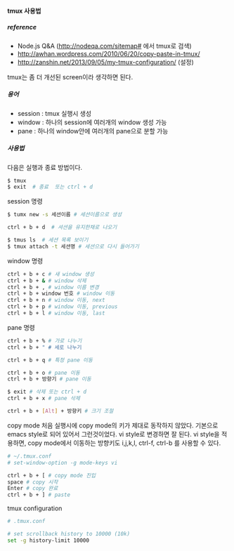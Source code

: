 #### tmux 사용법
##### reference
 - Node.js Q&A (http://nodeqa.com/sitemap# 에서 tmux로 검색)
 - http://awhan.wordpress.com/2010/06/20/copy-paste-in-tmux/
 - http://zanshin.net/2013/09/05/my-tmux-configuration/ (설정)
 
tmux는 좀 더 개선된 screen이라 생각하면 된다.

##### 용어
 - session : tmux 실행시 생성
 - window : 하나의 session에 여러개의 window 생성 가능
 - pane : 하나의 window안에 여러개의 pane으로 분할 가능

##### 사용법
다음은 실행과 종료 방법이다.
```bash
$ tmux
$ exit  # 종료  또는 ctrl + d
```

session 명령
```bash
$ tumx new -s 세션이름 # 세션이름으로 생성 

ctrl + b + d  # 셔션을 유지한채로 나오기

$ tmus ls  # 세션 목록 보이기
$ tmux attach -t 세션명 # 세션으로 다시 들어가기
```

window 명령
```bash
ctrl + b + c # 새 window 생성
ctrl + b + & # window 삭제
ctrl + b + , # window 이름 변경
ctrl + b + window 번호 # window 이동
ctrl + b + n # window 이동, next
ctrl + b + p # window 이동, previous
ctrl + b + l # window 이동, last
```

pane 명령
```bash
ctrl + b + % # 가로 나누기
ctrl + b + " # 세로 나누기
```
```bash
ctrl + b + q # 특정 pane 이동

ctrl + b + o # pane 이동
ctrl + b + 방향기 # pane 이동

$ exit # 삭제 또는 ctrl + d
ctrl + b + x # pane 삭제

ctrl + b + [Alt] + 방향키 # 크기 조절
```

copy mode
처음 실행시에 copy mode의 키가 제대로 동작하지 않았다. 기본으로 emacs style로 되어 있어서 그런것이었다. vi style로 변경하면 잘 된다.
vi style을 적용하면, copy mode에서 이동하는 방향키도 i,j,k,l, ctrl-f, ctrl-b 를 사용할 수 있다.
```bash
# ~/.tmux.conf
# set-window-option -g mode-keys vi

ctrl + b + [ # copy mode 진입
space # copy 시작
Enter # copy 완료
ctrl + b + ] # paste
```

tmux configuration
```bash
# .tmux.conf

# set scrollback history to 10000 (10k)
set -g history-limit 10000
```

